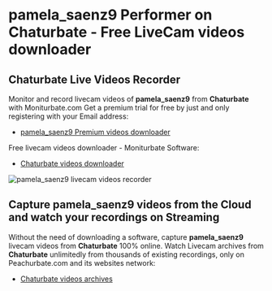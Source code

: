 # pamela_saenz9 Performer on Chaturbate - Free LiveCam videos downloader

## Chaturbate Live Videos Recorder

Monitor and record livecam videos of **pamela_saenz9** from **Chaturbate** with Moniturbate.com
Get a premium trial for free by just and only registering with your Email address:
* [pamela_saenz9 Premium videos downloader](https://moniturbate.com/request-demo-licence-key.html)

Free livecam videos downloader - Moniturbate Software:
* [Chaturbate videos downloader](https://moniturbate.com/moniturbate-download-software.html)

![pamela_saenz9 livecam videos recorder](https://peachurnet.com/templates/moniturbate-software.png)


## Capture pamela_saenz9 videos from the Cloud and watch your recordings on Streaming

Without the need of downloading a software, capture **pamela_saenz9** livecam videos from **Chaturbate** 100% online.
Watch Livecam archives from **Chaturbate** unlimitedly from thousands of existing recordings, only on Peachurbate.com and its websites network:
* [Chaturbate videos archives](https://peachurnet.com/)